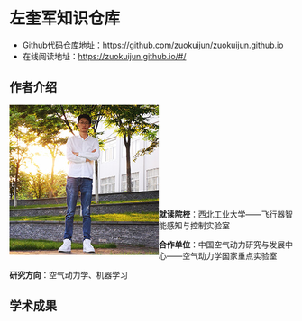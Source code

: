 # 左奎军知识仓库

- Github代码仓库地址：https://github.com/zuokuijun/zuokuijun.github.io
- 在线阅读地址：https://zuokuijun.github.io/#/

## 作者介绍

<p>
<img align= "left" src="./images/zuokuijun.jpg">  
</br>
</br>
</br>
</br>
</br>
</br>
</br>
</br>
</br>
</br>
</p>

**就读院校**：西北工业大学——飞行器智能感知与控制实验室  

**合作单位**：中国空气动力研究与发展中心——空气动力学国家重点实验室  

**研究方向**：空气动力学、机器学习    

## 学术成果







